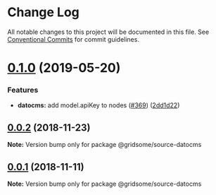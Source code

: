 # Change Log

All notable changes to this project will be documented in this file.
See [Conventional Commits](https://conventionalcommits.org) for commit guidelines.

# [0.1.0](https://github.com/gridsome/gridsome/tree/master/packages/source-datocms/compare/@gridsome/source-datocms@0.0.2...@gridsome/source-datocms@0.1.0) (2019-05-20)


### Features

* **datocms:** add model.apiKey to nodes ([#369](https://github.com/gridsome/gridsome/tree/master/packages/source-datocms/issues/369)) ([2dd1d22](https://github.com/gridsome/gridsome/tree/master/packages/source-datocms/commit/2dd1d22))







<a name="0.0.2"></a>
## [0.0.2](https://github.com/gridsome/gridsome/compare/@gridsome/source-datocms@0.0.1...@gridsome/source-datocms@0.0.2) (2018-11-23)

**Note:** Version bump only for package @gridsome/source-datocms


<a name="0.0.1"></a>
## [0.0.1](https://github.com/gridsome/gridsome/compare/142896c2454016dc989a7872faffec7263fc658c...@gridsome/source-datocms@0.0.1) (2018-11-11)

**Note:** Version bump only for package @gridsome/source-datocms
